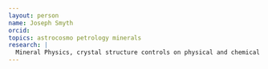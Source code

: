 ```yaml
---
layout: person
name: Joseph Smyth
orcid: 
topics: astrocosmo petrology minerals
research: |
  Mineral Physics, crystal structure controls on physical and chemical properties of minerals as related to the structure and composition of the Earth's mantle
---
```

